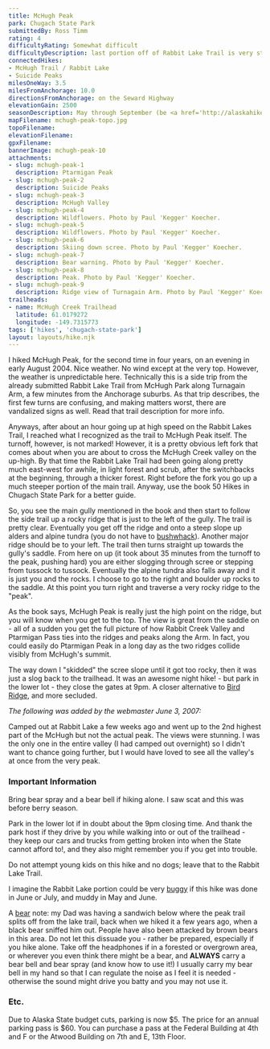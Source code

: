 ```yaml
---
title: McHugh Peak
park: Chugach State Park
submittedBy: Ross Timm
rating: 4
difficultyRating: Somewhat difficult
difficultyDescription: last portion off of Rabbit Lake Trail is very steep, loose scree, isolated;  bear risk (bears are actually a risk throughout the McHugh Creek area). Final portion to the "peak" is bouldering and  rock
connectedHikes:
- McHugh Trail / Rabbit Lake
- Suicide Peaks
milesOneWay: 3.5
milesFromAnchorage: 10.0
directionsFromAnchorage: on the Seward Highway
elevationGain: 2500
seasonDescription: May through September (be <a href='http://alaskahikesearch.com/education/#avalanche'>avalanche aware</a> if still heavy snow)
mapFilename: mchugh-peak-topo.jpg
topoFilename: 
elevationFilename: 
gpxFilename: 
bannerImage: mchugh-peak-10
attachments:
- slug: mchugh-peak-1
  description: Ptarmigan Peak
- slug: mchugh-peak-2
  description: Suicide Peaks
- slug: mchugh-peak-3
  description: McHugh Valley
- slug: mchugh-peak-4
  description: Wildflowers. Photo by Paul 'Kegger' Koecher.
- slug: mchugh-peak-5
  description: Wildflowers. Photo by Paul 'Kegger' Koecher.
- slug: mchugh-peak-6
  description: Skiing down scree. Photo by Paul 'Kegger' Koecher.
- slug: mchugh-peak-7
  description: Bear warning. Photo by Paul 'Kegger' Koecher.
- slug: mchugh-peak-8
  description: Peak. Photo by Paul 'Kegger' Koecher.
- slug: mchugh-peak-9
  description: Ridge view of Turnagain Arm. Photo by Paul 'Kegger' Koecher.
trailheads:
- name: McHugh Creek Trailhead
  latitude: 61.0179272
  longitude: -149.7315773
tags: ['hikes', 'chugach-state-park']
layout: layouts/hike.njk
---
```

I hiked McHugh Peak, for the second time in four years, on an evening in early August 2004. Nice weather. No wind except at the very top. However, the weather is unpredictable here. Technically this is a side trip from the already submitted Rabbit Lake Trail from McHugh Park along Turnagain Arm, a few minutes from the Anchorage suburbs. As that trip describes, the first few turns are confusing, and making matters worst, there are vandalized signs as well. Read that trail description for more info.

Anyways, after about an hour going up at high speed on the Rabbit Lakes Trail, I reached what I recognized as the trail to McHugh Peak itself. The turnoff, however, is not marked! However, it is a pretty obvious left fork that comes about when you are about to cross the McHugh Creek valley on the up-high. By that time the Rabbit Lake Trail had been going along pretty much east-west for awhile, in light forest and scrub, after the switchbacks at the beginning, through a thicker forest. Right before the fork you go up a much steeper portion of the main trail. Anyway, use the book 50 Hikes in Chugach State Park for a better guide.

So, you see the main gully mentioned in the book and then start to follow the side trail up a rocky ridge that is just to the left of the gully. The trail is pretty clear. Eventually you get off the ridge and onto a steep slope up alders and alpine tundra (you do not have to [bushwhack](http://alaskahikesearch.com/education/#bushwhacking)). Another major ridge should be to your left. The trail then turns straight up towards the gully's saddle. From here on up (it took about 35 minutes from the turnoff to the peak, pushing hard) you are either slogging through scree or stepping from tussock to tussock. Eventually the alpine tundra also falls away and it is just you and the rocks. I choose to go to the right and boulder up rocks to the saddle. At this point you turn right and traverse a very rocky ridge to the "peak".

As the book says, McHugh Peak is really just the high point on the ridge, but you will know when you get to the top. The view is great from the saddle on - all of a sudden you get the full picture of how Rabbit Creek Valley and Ptarmigan Pass ties into the ridges and peaks along the Arm. In fact, you could easily do Ptarmigan Peak in a long day as the two ridges collide visibly from McHugh's summit.

The way down I "skidded" the scree slope until it got too rocky, then it was just a slog back to the trailhead. It was an awesome night hike! - but park in the lower lot - they close the gates at 9pm. A closer alternative to [Bird Ridge](http://alaskahikesearch.com/hikes/bird-ridge/ "Bird Ridge"), and more secluded.

*The following was added by the webmaster June 3, 2007:*

Camped out at Rabbit Lake a few weeks ago and went up to the 2nd highest part of the McHugh but not the actual peak. The views were stunning. I was the only one in the entire valley (I had camped out overnight) so I didn't want to chance going further, but I would have loved to see all the valley's at once from the very peak.

### Important Information

Bring bear spray and a bear bell if hiking alone. I saw scat and this was before berry season. 

Park in the lower lot if in doubt about the 9pm closing time. And thank the park host if they drive by you while walking into or out of the trailhead - they keep our cars and trucks from getting broken into when the State cannot afford to!, and they also might remember you if you get into trouble.

Do not attempt young kids on this hike and no dogs; leave that to the Rabbit Lake Trail.

I imagine the Rabbit Lake portion could be very [buggy](http://alaskahikesearch.com/education/#insects) if this hike was done in June or July, and muddy in May and June.

A [bear](http://alaskahikesearch.com/education/#bears) note: my Dad was having a sandwich below where the peak trail splits off from the lake trail, back when we hiked it a few years ago, when a black bear sniffed him out. People have also been attacked by brown bears in this area. Do not let this dissuade you - rather be prepared, especially if you hike alone. Take off the headphones if in a forested or overgrown area, or wherever you even think there might be a bear, and **ALWAYS** carry a bear bell and bear spray (and know how to use it!) I usually carry my bear bell in my hand so that I can regulate the noise as I feel it is needed - otherwise the sound might drive you batty and you may not use it.

### Etc.

Due to Alaska State budget cuts, parking is now $5. The price for an annual parking pass is $60. You can purchase a pass at the Federal Building at 4th and F or the Atwood Building on 7th and E, 13th Floor. 